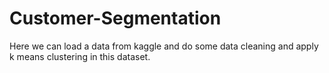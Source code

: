 # Customer-Segmentation
Here we can load a data from kaggle and do some data cleaning and apply k means clustering in this dataset.
